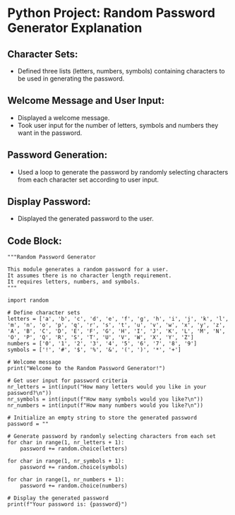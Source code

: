 # Python Project: Random Password Generator Explanation

## Character Sets:
* Defined three lists (letters, numbers, symbols) containing characters to be used in generating the password.
## Welcome Message and User Input:
* Displayed a welcome message.
* Took user input for the number of letters, symbols and numbers they want in the password.
## Password Generation:
* Used a loop to generate the password by randomly selecting characters from each character set according to user input.
## Display Password: 
* Displayed the generated password to the user.
## Code Block:
```
"""Random Password Generator

This module generates a random password for a user. 
It assumes there is no character length requirement. 
It requires letters, numbers, and symbols.
"""

import random

# Define character sets
letters = ['a', 'b', 'c', 'd', 'e', 'f', 'g', 'h', 'i', 'j', 'k', 'l', 'm', 'n', 'o', 'p', 'q', 'r', 's', 't', 'u', 'v', 'w', 'x', 'y', 'z', 'A', 'B', 'C', 'D', 'E', 'F', 'G', 'H', 'I', 'J', 'K', 'L', 'M', 'N', 'O', 'P', 'Q', 'R', 'S', 'T', 'U', 'V', 'W', 'X', 'Y', 'Z']
numbers = ['0', '1', '2', '3', '4', '5', '6', '7', '8', '9']
symbols = ['!', '#', '$', '%', '&', '(', ')', '*', '+']

# Welcome message
print("Welcome to the Random Password Generator!")

# Get user input for password criteria
nr_letters = int(input("How many letters would you like in your password?\n")) 
nr_symbols = int(input(f"How many symbols would you like?\n"))
nr_numbers = int(input(f"How many numbers would you like?\n"))

# Initialize an empty string to store the generated password
password = ""

# Generate password by randomly selecting characters from each set
for char in range(1, nr_letters + 1):
    password += random.choice(letters)

for char in range(1, nr_symbols + 1):
    password += random.choice(symbols)

for char in range(1, nr_numbers + 1):
    password += random.choice(numbers)

# Display the generated password
print(f"Your password is: {password}")

```
